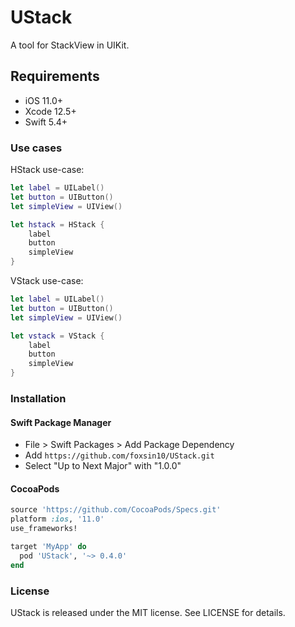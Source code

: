 
# UStack

A tool for StackView in UIKit.


## Requirements

- iOS 11.0+ 
- Xcode 12.5+
- Swift 5.4+


### Use cases 

HStack use-case:

```swift
let label = UILabel()
let button = UIButton()
let simpleView = UIView()

let hstack = HStack {
    label
    button
    simpleView
}
```

VStack use-case:

```swift
let label = UILabel()
let button = UIButton()
let simpleView = UIView()

let vstack = VStack {
    label
    button
    simpleView
}
```


### Installation

#### Swift Package Manager

- File > Swift Packages > Add Package Dependency
- Add `https://github.com/foxsin10/UStack.git`
- Select "Up to Next Major" with "1.0.0"

#### CocoaPods

```ruby
source 'https://github.com/CocoaPods/Specs.git'
platform :ios, '11.0'
use_frameworks!

target 'MyApp' do
  pod 'UStack', '~> 0.4.0'
end
```


### License

UStack is released under the MIT license. See LICENSE for details.
